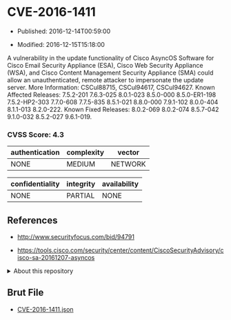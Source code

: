 # CVE-2016-1411

- Published: 2016-12-14T00:59:00

- Modified: 2016-12-15T15:18:00

A vulnerability in the update functionality of Cisco AsyncOS Software for Cisco Email Security Appliance (ESA), Cisco Web Security Appliance (WSA), and Cisco Content Management Security Appliance (SMA) could allow an unauthenticated, remote attacker to impersonate the update server. More Information: CSCul88715, CSCul94617, CSCul94627. Known Affected Releases: 7.5.2-201 7.6.3-025 8.0.1-023 8.5.0-000 8.5.0-ER1-198 7.5.2-HP2-303 7.7.0-608 7.7.5-835 8.5.1-021 8.8.0-000 7.9.1-102 8.0.0-404 8.1.1-013 8.2.0-222. Known Fixed Releases: 8.0.2-069 8.0.2-074 8.5.7-042 9.1.0-032 8.5.2-027 9.6.1-019.

### CVSS Score: **4.3**

| authentication | complexity | vector |
| --- | --- | --- |
| NONE | MEDIUM | NETWORK |

| confidentiality | integrity | availability |
| --- | --- | --- |
| NONE | PARTIAL | NONE |

## References

* http://www.securityfocus.com/bid/94791

* https://tools.cisco.com/security/center/content/CiscoSecurityAdvisory/cisco-sa-20161207-asyncos

<details>
<summary>About this repository</summary> 

  This repository is part of the project [Live Hack CVE](https://github.com/Live-Hack-CVE). Main website can be found [www.live-hack.org](https://www.live-hack.org) 
  
  Made by [Sn0wAlice](https://github.com/Sn0wAlice) for the people that care about security and need to have a feed of the latest CVEs. Hope you enjoy it, don't forget to star the repo and follow me on [Twitter](https://twitter.com/Sn0wAlice) and [Github](https://github.com/Sn0wAlice). And that is my [personnal website](https://www.alice-snow.me/)

  - [Home Page](https://github.com/Live-Hack-CVE)
  - [Framework](https://github.com/Live-Hack-CVE/cve-framework)
  - [CVE database](https://github.com/Live-Hack-CVE/full_database)
  - [Changelog](https://github.com/Live-Hack-CVE/Changelog)
</details>

## Brut File

* [CVE-2016-1411.json](https://raw.githubusercontent.com/Live-Hack-CVE/full_database/main/cves/2016/CVE-2016-1411.json)

